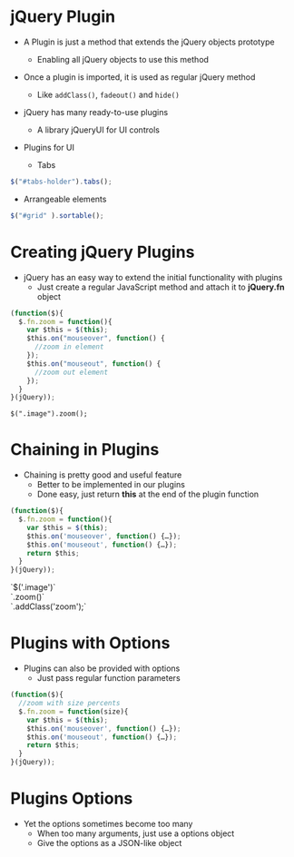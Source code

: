# jQuery Plugin
- A Plugin is just a method that extends the jQuery objects prototype
  - Enabling all jQuery objects to use this method
- Once a plugin is imported, it is used as regular jQuery method
  - Like `addClass()`, `fadeout()` and `hide()`

- jQuery has many ready-to-use plugins
  - A library jQueryUI for UI controls
- Plugins for UI
  - Tabs
```javascript
$("#tabs-holder").tabs();
```
  - Arrangeable elements
```javascript
$("#grid" ).sortable();
```

# Creating jQuery Plugins
- jQuery has an easy way to extend the initial functionality with plugins
  - Just create a regular JavaScript method and attach it to **jQuery.fn** object

```javascript
(function($){
  $.fn.zoom = function(){    
    var $this = $(this);
    $this.on("mouseover", function() {
      //zoom in element
    });
    $this.on("mouseout", function() {
      //zoom out element
    });
  }
}(jQuery));
```

<span class="balloon fragment" style="top:85%; left:48%">`$(".image").zoom();`</span>

# Chaining in Plugins 
- Chaining is pretty good and useful feature
  - Better to be implemented in our plugins
  - Done easy, just return **this** at the end of the plugin function

```javascript
(function($){
  $.fn.zoom = function(){    
    var $this = $(this);
    $this.on('mouseover', function() {…});
    $this.on('mouseout', function() {…});
    return $this;
  }
}(jQuery));
```

<span class="balloon fragment" style="top:75%; left:48%; width:250px">
`$('.image')`<br/>`.zoom()`<br/>`.addClass('zoom');`</span>

# Plugins with Options
- Plugins can also be provided with options
  - Just pass regular function parameters

```javascript
(function($){
  //zoom with size percents
  $.fn.zoom = function(size){    
    var $this = $(this);
    $this.on('mouseover', function() {…});
    $this.on('mouseout', function() {…});
    return $this;
  }
}(jQuery));
```

# Plugins Options
- Yet the options sometimes become too many
  - When too many arguments, just use a options object
  - Give the options as a JSON-like object